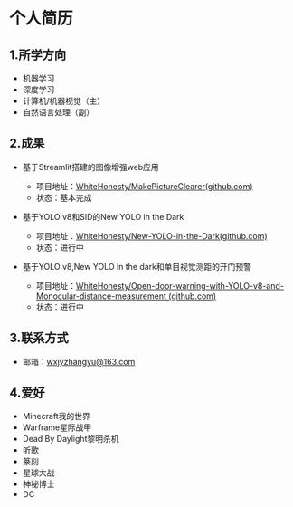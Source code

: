 # 个人简历

## 1.所学方向

* 机器学习
* 深度学习
* 计算机/机器视觉（主）
* 自然语言处理（副）

## 2.成果

* 基于Streamlit搭建的图像增强web应用
	* 项目地址：[WhiteHonesty/MakePictureClearer(github.com)](https://github.com/WhiteHonesty/MakePictureClearer)
	* 状态：基本完成

* 基于YOLO v8和SID的New YOLO in the Dark
	* 项目地址：[WhiteHonesty/New-YOLO-in-the-Dark(github.com)](https://github.com/WhiteHonesty/New-YOLO-in-the-Dark)
	* 状态：进行中

*  基于YOLO v8,New YOLO in the dark和单目视觉测距的开门预警
	* 项目地址：[WhiteHonesty/Open-door-warning-with-YOLO-v8-and-Monocular-distance-measurement (github.com)](https://github.com/WhiteHonesty/Open-door-warning-with-YOLO-v8-and-Monocular-distance-measurement)
	* 状态：进行中

## 3.联系方式

* 邮箱：wxjyzhangyu@163.com

## 4.爱好

* Minecraft我的世界
* Warframe星际战甲
* Dead By Daylight黎明杀机
* 听歌
* 篆刻
* 星球大战
* 神秘博士
* DC